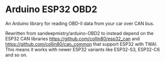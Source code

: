 # Arduino ESP32 OBD2

An Arduino library for reading OBD-II data from your car over CAN bus. 


Rewritten from sandeepmistry/arduino-OBD2 to instead depend on the ESP32 CAN libraries https://github.com/collin80/esp32_can and https://github.com/collin80/can_common that support ESP32 with TWAI. This means it works with newer ESP32 variants like ESP32-S3, ESP32-C6 and so on.

